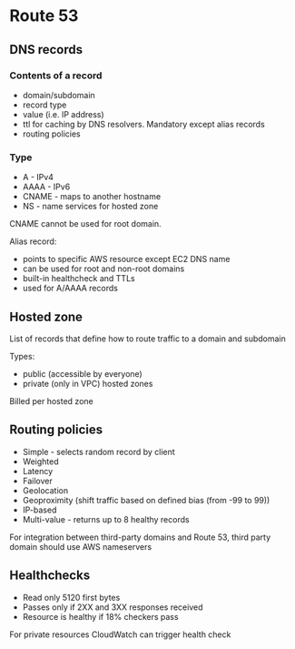 # Route 53

## DNS records

### Contents of a record

- domain/subdomain
- record type
- value (i.e. IP address)
- ttl for caching by DNS resolvers. Mandatory except alias records
- routing policies

### Type

- A - IPv4
- AAAA - IPv6
- CNAME - maps to another hostname
- NS - name services for hosted zone

CNAME cannot be used for root domain.

Alias record:

- points to specific AWS resource except EC2 DNS name
- can be used for root and non-root domains
- built-in healthcheck and TTLs
- used for A/AAAA records

## Hosted zone

List of records that define how to route traffic to a domain and subdomain

Types:

- public (accessible by everyone)
- private (only in VPC) hosted zones

Billed per hosted zone

## Routing policies

- Simple - selects random record by client
- Weighted
- Latency
- Failover
- Geolocation
- Geoproximity (shift traffic based on defined bias (from -99 to 99))
- IP-based
- Multi-value - returns up to 8 healthy records

For integration between third-party domains and Route 53, third party domain should use AWS nameservers

## Healthchecks

- Read only 5120 first bytes
- Passes only if 2XX and 3XX responses received
- Resource is healthy if 18% checkers pass

For private resources CloudWatch can trigger health check

